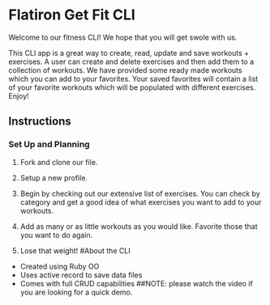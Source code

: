 # Flatiron Get Fit CLI

Welcome to our fitness CLI!
We hope that you will get swole with us.

This CLI app is a great way to create, read, update and save workouts + exercises. A user can create and delete exercises and then add them to a collection of workouts. We have provided some ready made workouts which you can add to your favorites. Your saved favorites will contain a list of your favorite workouts which will be populated with different exercises. Enjoy!

## Instructions

### Set Up and Planning
1. Fork and clone our file.

2. Setup a new profile.

3. Begin by checking out our extensive list of exercises.
   You can check by category and get a good idea of what exercises you want to add to your workouts.

4. Add as many or as little workouts as you would like.   Favorite those that you want to do again.

5. Lose that weight!
#About the CLI
* Created using Ruby OO
* Uses active record to save data files
* Comes with full CRUD capabilities
##NOTE: please watch the video if you are looking for a quick demo. 
